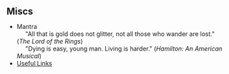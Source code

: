 <h1 id="miscs"></h1>

<h2 style="margin: 0px 0px 10px;">Miscs</h2>

- Mantra  
     "All that is gold does not glitter, not all those who wander are lost." (_The Lord of the Rings_)  
     "Dying is easy, young man. Living is harder." (_Hamilton: An American Musical_)
- [Useful Links](./useful-links.html)


<style>
      ul.no-bullets {
        list-style-type: none;
        margin: 0;
        padding: 0;
      }
</style>
